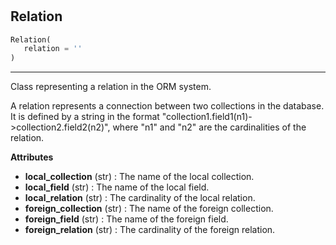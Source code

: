 #


## Relation
```python 
Relation(
   relation = ''
)
```


---
Class representing a relation in the ORM system.

A relation represents a connection between two collections in the database.
It is defined by a string in the format "collection1.field1(n1)->collection2.field2(n2)",
where "n1" and "n2" are the cardinalities of the relation.


**Attributes**

* **local_collection** (str) : The name of the local collection.
* **local_field** (str) : The name of the local field.
* **local_relation** (str) : The cardinality of the local relation.
* **foreign_collection** (str) : The name of the foreign collection.
* **foreign_field** (str) : The name of the foreign field.
* **foreign_relation** (str) : The cardinality of the foreign relation.

